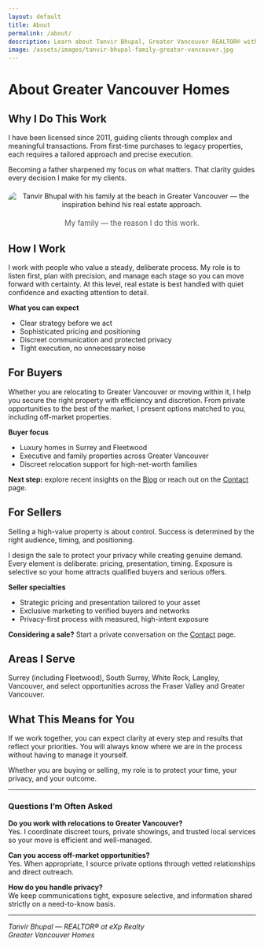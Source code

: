 ```yaml
---
layout: default
title: About
permalink: /about/
description: Learn about Tanvir Bhupal, Greater Vancouver REALTOR® with eXp Realty. Specializing in luxury homes, discreet relocations, and high-value property sales across Surrey, Fleetwood, and Greater Vancouver.
image: /assets/images/tanvir-bhupal-family-greater-vancouver.jpg
---
```


# About Greater Vancouver Homes

## Why I Do This Work
I have been licensed since 2011, guiding clients through complex and meaningful transactions. From first-time purchases to legacy properties, each requires a tailored approach and precise execution.

Becoming a father sharpened my focus on what matters. That clarity guides every decision I make for my clients.

<!-- Family photo with responsive srcset -->
<p style="text-align:center; margin: 1.25rem 0;">
  <img 
    src="/assets/images/tanvir-bhupal-family-greater-vancouver-800.jpg" 
    srcset="/assets/images/tanvir-bhupal-family-greater-vancouver-800.jpg 800w, 
            /assets/images/tanvir-bhupal-family-greater-vancouver.jpg 1600w"
    sizes="(max-width: 800px) 100vw, 1600px"
    alt="Tanvir Bhupal with his family at the beach in Greater Vancouver — the inspiration behind his real estate approach."
    style="max-width:100%;height:auto;border-radius:16px;"
  >
</p>
<p style="text-align:center; font-size:0.95rem; color:#555;">My family — the reason I do this work.</p>

## How I Work
I work with people who value a steady, deliberate process. My role is to listen first, plan with precision, and manage each stage so you can move forward with certainty. At this level, real estate is best handled with quiet confidence and exacting attention to detail.

**What you can expect**
- Clear strategy before we act  
- Sophisticated pricing and positioning  
- Discreet communication and protected privacy  
- Tight execution, no unnecessary noise

## For Buyers
Whether you are relocating to Greater Vancouver or moving within it, I help you secure the right property with efficiency and discretion. From private opportunities to the best of the market, I present options matched to you, including off-market properties.

**Buyer focus**
- Luxury homes in Surrey and Fleetwood  
- Executive and family properties across Greater Vancouver  
- Discreet relocation support for high-net-worth families

**Next step:** explore recent insights on the [Blog](/blog/) or reach out on the [Contact](/contact/) page.

## For Sellers
Selling a high-value property is about control. Success is determined by the right audience, timing, and positioning.

I design the sale to protect your privacy while creating genuine demand. Every element is deliberate: pricing, presentation, timing. Exposure is selective so your home attracts qualified buyers and serious offers.

**Seller specialties**
- Strategic pricing and presentation tailored to your asset  
- Exclusive marketing to verified buyers and networks  
- Privacy-first process with measured, high-intent exposure

**Considering a sale?** Start a private conversation on the [Contact](/contact/) page.

## Areas I Serve
Surrey (including Fleetwood), South Surrey, White Rock, Langley, Vancouver, and select opportunities across the Fraser Valley and Greater Vancouver.

## What This Means for You
If we work together, you can expect clarity at every step and results that reflect your priorities. You will always know where we are in the process without having to manage it yourself.

Whether you are buying or selling, my role is to protect your time, your privacy, and your outcome.

---

### Questions I’m Often Asked
**Do you work with relocations to Greater Vancouver?**  
Yes. I coordinate discreet tours, private showings, and trusted local services so your move is efficient and well-managed.

**Can you access off-market opportunities?**  
Yes. When appropriate, I source private options through vetted relationships and direct outreach.

**How do you handle privacy?**  
We keep communications tight, exposure selective, and information shared strictly on a need-to-know basis.

---

*Tanvir Bhupal — REALTOR® at eXp Realty*  
*Greater Vancouver Homes*  

<!-- Local Business schema for SEO -->
<script type="application/ld+json">
{
  "@context": "https://schema.org",
  "@type": "RealEstateAgent",
  "name": "Greater Vancouver Homes by Tanvir Bhupal",
  "image": "https://gvancouverhomes.com/assets/images/tanvir-bhupal-family-greater-vancouver.jpg",
  "areaServed": ["Surrey", "Fleetwood", "Greater Vancouver", "Fraser Valley", "Langley", "Vancouver"],
  "url": "https://gvancouverhomes.com/about/",
  "brand": "eXp Realty",
  "sameAs": [
    "https://www.youtube.com/@gvancouverhomes",
    "https://www.instagram.com/gvancouverhomes",
    "https://www.linkedin.com/in/gvancouverhomes"
  ]
}
</script>
